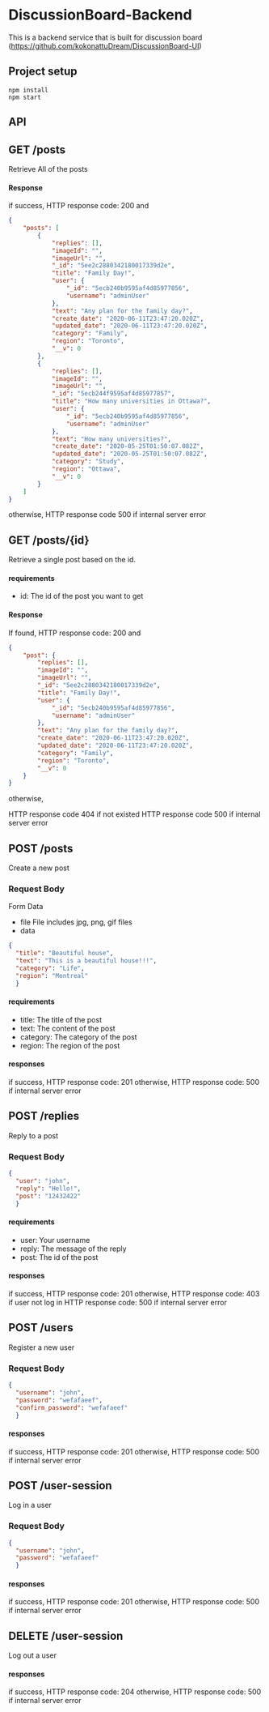 # DiscussionBoard-Backend

This is a backend service that is built for discussion board (https://github.com/kokonattuDream/DiscussionBoard-UI) 

## Project setup
```
npm install
npm start
```


## API

GET /posts
---
Retrieve All of the posts

#### Response
if success, 
HTTP response code: 200 and
```json
{
    "posts": [
        {
            "replies": [],
            "imageId": "",
            "imageUrl": "",
            "_id": "5ee2c2880342180017339d2e",
            "title": "Family Day!",
            "user": {
                "_id": "5ecb240b9595af4d85977856",
                "username": "adminUser"
            },
            "text": "Any plan for the family day?",
            "create_date": "2020-06-11T23:47:20.020Z",
            "updated_date": "2020-06-11T23:47:20.020Z",
            "category": "Family",
            "region": "Toronto",
            "__v": 0
        },
        {
            "replies": [],
            "imageId": "",
            "imageUrl": "",
            "_id": "5ecb244f9595af4d85977857",
            "title": "How many universities in Ottawa?",
            "user": {
                "_id": "5ecb240b9595af4d85977856",
                "username": "adminUser"
            },
            "text": "How many universities?",
            "create_date": "2020-05-25T01:50:07.082Z",
            "updated_date": "2020-05-25T01:50:07.082Z",
            "category": "Study",
            "region": "Ottawa",
            "__v": 0
        }
    ]
}
```
otherwise,
HTTP response code 500 if internal server error


GET /posts/{id}
---
Retrieve a single post based on the id.
#### requirements
- id: The id of the post you want to get

#### Response
If found,
HTTP response code: 200 and
```json
{
    "post": {
        "replies": [],
        "imageId": "",
        "imageUrl": "",
        "_id": "5ee2c2880342180017339d2e",
        "title": "Family Day!",
        "user": {
            "_id": "5ecb240b9595af4d85977856",
            "username": "adminUser"
        },
        "text": "Any plan for the family day?",
        "create_date": "2020-06-11T23:47:20.020Z",
        "updated_date": "2020-06-11T23:47:20.020Z",
        "category": "Family",
        "region": "Toronto",
        "__v": 0
    }
}
```
otherwise,

HTTP response code 404 if not existed
HTTP response code 500 if internal server error


POST /posts
---
Create a new post

### Request Body

Form Data
- file 
File includes jpg, png, gif files
- data
```json
{
  "title": "Beautiful house",
  "text": "This is a beautiful house!!!",
  "category": "Life",
  "region": "Montreal"
  }
```
#### requirements
- title: The title of the post
- text: The content of the post
- category: The category of the post
- region: The region of the post 

#### responses
if success,
HTTP response code: 201
otherwise,
HTTP response code: 500 if internal server error

POST /replies
---
Reply to a post

### Request Body
```json
{
  "user": "john",
  "reply": "Hello!",
  "post": "12432422"
  }
```
#### requirements
- user: Your username 
- reply: The message of the reply
- post: The id of the post

#### responses
if success,
HTTP response code: 201
otherwise,
HTTP response code: 403 if user not log in
HTTP response code: 500 if internal server error

POST /users
---
Register a new user

### Request Body
```json
{
  "username": "john",
  "password": "wefafaeef",
  "confirm_password": "wefafaeef"
  }
```
#### responses
if success,
HTTP response code: 201
otherwise,
HTTP response code: 500 if internal server error

POST /user-session
---
Log in a user

### Request Body
```json
{
  "username": "john",
  "password": "wefafaeef"
  }
```

#### responses
if success,
HTTP response code: 201
otherwise,
HTTP response code: 500 if internal server error

DELETE /user-session
---
Log out a user

#### responses
if success,
HTTP response code: 204
otherwise,
HTTP response code: 500 if internal server error

